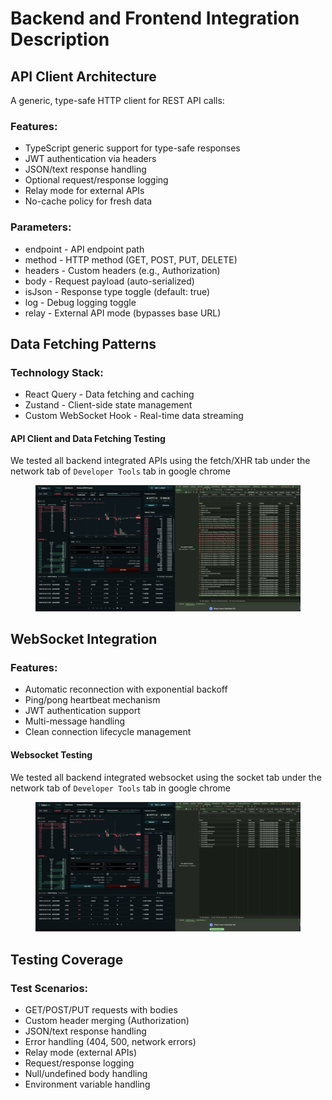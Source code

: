 # Backend and Frontend Integration Description

## API Client Architecture

A generic, type-safe HTTP client for REST API calls:

### Features:

* TypeScript generic support for type-safe responses
* JWT authentication via headers
* JSON/text response handling
* Optional request/response logging
* Relay mode for external APIs
* No-cache policy for fresh data

### Parameters:

* endpoint - API endpoint path
* method - HTTP method (GET, POST, PUT, DELETE)
* headers - Custom headers (e.g., Authorization)
* body - Request payload (auto-serialized)
* isJson - Response type toggle (default: true)
* log - Debug logging toggle
* relay - External API mode (bypasses base URL)

## Data Fetching Patterns

### Technology Stack:

* React Query - Data fetching and caching
* Zustand - Client-side state management
* Custom WebSocket Hook - Real-time data streaming

#### API Client and Data Fetching Testing

We tested all backend integrated APIs using the fetch/XHR tab under the network tab of `Developer Tools`  tab in google chrome

<figure><img src="../../.gitbook/assets/image.png" alt=""><figcaption></figcaption></figure>



## WebSocket Integration

### Features:

* Automatic reconnection with exponential backoff
* Ping/pong heartbeat mechanism
* JWT authentication support
* Multi-message handling
* Clean connection lifecycle management

#### Websocket Testing

We tested all backend integrated websocket using the socket tab under the network tab of `Developer Tools`  tab in google chrome

<figure><img src="../../.gitbook/assets/image (1).png" alt=""><figcaption></figcaption></figure>

## Testing Coverage

### Test Scenarios:

* GET/POST/PUT requests with bodies
* Custom header merging (Authorization)
* JSON/text response handling
* Error handling (404, 500, network errors)
* Relay mode (external APIs)
* Request/response logging
* Null/undefined body handling
* Environment variable handling











